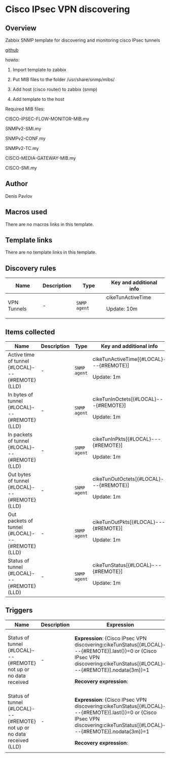 # Cisco IPsec VPN discovering

## Overview

 Zabbix SNMP template for discovering and monitoring cisco IPsec tunnels


 [github](https://github.com/Denis1215/Zabbix "This project on the github")


howto:


1. Import template to zabbix


2. Put MIB files to the folder /usr/share/snmp/mibs/


3. Add host (cisco router) to zabbix (snmp)


4. Add template to the host


 


Required MIB files:


CISCO-IPSEC-FLOW-MONITOR-MIB.my


SNMPv2-SMI.my


SNMPv2-CONF.my


SNMPv2-TC.my


CISCO-MEDIA-GATEWAY-MIB.my


CISCO-SMI.my



## Author

Denis Pavlov

## Macros used

There are no macros links in this template.

## Template links

There are no template links in this template.

## Discovery rules

|Name|Description|Type|Key and additional info|
|----|-----------|----|----|
|VPN Tunnels|<p>-</p>|`SNMP agent`|cikeTunActiveTime<p>Update: 10m</p>|
## Items collected

|Name|Description|Type|Key and additional info|
|----|-----------|----|----|
|Active time of  tunnel {#LOCAL}---{#REMOTE} (LLD)|<p>-</p>|`SNMP agent`|cikeTunActiveTime[{#LOCAL}---{#REMOTE}]<p>Update: 1m</p>|
|In bytes of  tunnel {#LOCAL}---{#REMOTE} (LLD)|<p>-</p>|`SNMP agent`|cikeTunInOctets[{#LOCAL}---{#REMOTE}]<p>Update: 1m</p>|
|In packets of  tunnel {#LOCAL}---{#REMOTE} (LLD)|<p>-</p>|`SNMP agent`|cikeTunInPkts[{#LOCAL}---{#REMOTE}]<p>Update: 1m</p>|
|Out bytes of  tunnel {#LOCAL}---{#REMOTE} (LLD)|<p>-</p>|`SNMP agent`|cikeTunOutOctets[{#LOCAL}---{#REMOTE}]<p>Update: 1m</p>|
|Out packets of  tunnel {#LOCAL}---{#REMOTE} (LLD)|<p>-</p>|`SNMP agent`|cikeTunOutPkts[{#LOCAL}---{#REMOTE}]<p>Update: 1m</p>|
|Status of  tunnel {#LOCAL}---{#REMOTE} (LLD)|<p>-</p>|`SNMP agent`|cikeTunStatus[{#LOCAL}---{#REMOTE}]<p>Update: 1m</p>|
## Triggers

|Name|Description|Expression|Priority|
|----|-----------|----------|--------|
|Status of tunnel {#LOCAL}---{#REMOTE} not up or no data received|<p>-</p>|<p>**Expression**: {Cisco IPsec VPN discovering:cikeTunStatus[{#LOCAL}---{#REMOTE}].last()}=0 or {Cisco IPsec VPN discovering:cikeTunStatus[{#LOCAL}---{#REMOTE}].nodata(3m)}=1</p><p>**Recovery expression**: </p>|warning|
|Status of tunnel {#LOCAL}---{#REMOTE} not up or no data received (LLD)|<p>-</p>|<p>**Expression**: {Cisco IPsec VPN discovering:cikeTunStatus[{#LOCAL}---{#REMOTE}].last()}=0 or {Cisco IPsec VPN discovering:cikeTunStatus[{#LOCAL}---{#REMOTE}].nodata(3m)}=1</p><p>**Recovery expression**: </p>|warning|

